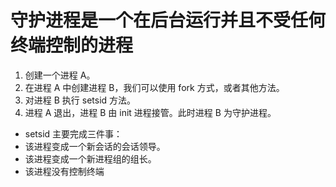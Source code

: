 # 守护进程是一个在后台运行并且不受任何终端控制的进程

1. 创建一个进程 A。
2. 在进程 A 中创建进程 B，我们可以使用 fork 方式，或者其他方法。
3. 对进程 B 执行 setsid 方法。
4. 进程 A 退出，进程 B 由 init 进程接管。此时进程 B 为守护进程。

- setsid 主要完成三件事：
- 该进程变成一个新会话的会话领导。
- 该进程变成一个新进程组的组长。
- 该进程没有控制终端
